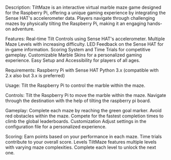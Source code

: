 Description:
TiltMaze is an interactive virtual marble maze game designed for the Raspberry Pi, offering a unique gaming experience by integrating the Sense HAT's accelerometer data. Players navigate through challenging mazes by physically tilting the Raspberry Pi, making it an engaging hands-on adventure.

Features:
Real-time Tilt Controls using Sense HAT's accelerometer.
Multiple Maze Levels with increasing difficulty.
LED Feedback on the Sense HAT for in-game information.
Scoring System and Time Trials for competitive gameplay.
Customizable Marble Skins for a personalized gaming experience.
Easy Setup and Accessibility for players of all ages.

Requirements:
Raspberry Pi with Sense HAT
Python 3.x (compatible with 2.x also but 3.x is preferred)

Usage:
Tilt the Raspberry Pi to control the marble within the maze.

Controls:
Tilt the Raspberry Pi to move the marble within the maze.
Navigate through the destination with the help of tilting the raspberry pi board.

Gameplay:
Complete each maze by reaching the green goal marker.
Avoid red obstacles within the maze.
Compete for the fastest completion times to climb the global leaderboards.
Customization
Adjust settings in the configuration file for a personalized experience.

Scoring:
Earn points based on your performance in each maze.
Time trials contribute to your overall score.
Levels
TiltMaze features multiple levels with varying maze complexities. Complete each level to unlock the next one.
